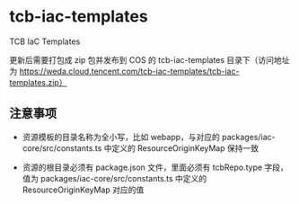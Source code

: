 # tcb-iac-templates

TCB IaC Templates

更新后需要打包成 zip 包并发布到 COS 的 tcb-iac-templates 目录下（访问地址为 https://weda.cloud.tencent.com/tcb-iac-templates/tcb-iac-templates.zip）

## 注意事项

- 资源模板的目录名称为全小写，比如 webapp，与对应的 packages/iac-core/src/constants.ts 中定义的 ResourceOriginKeyMap 保持一致

- 资源的根目录必须有 package.json 文件，里面必须有 tcbRepo.type 字段，值为 packages/iac-core/src/constants.ts 中定义的 ResourceOriginKeyMap 对应的值